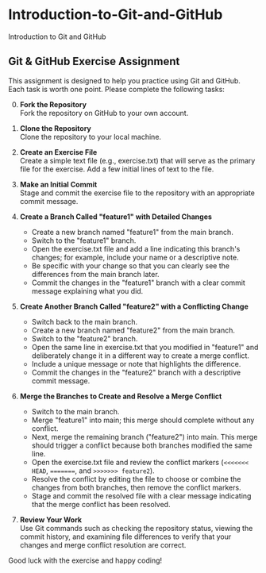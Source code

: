 # Introduction-to-Git-and-GitHub
Introduction to Git and GitHub

## Git & GitHub Exercise Assignment

This assignment is designed to help you practice using Git and GitHub. Each task is worth one point. Please complete the following tasks:

0. **Fork the Repository**  
   Fork the repository on GitHub to your own account.

1. **Clone the Repository**  
   Clone the repository to your local machine.

2. **Create an Exercise File**  
   Create a simple text file (e.g., exercise.txt) that will serve as the primary file for the exercise. Add a few initial lines of text to the file.

3. **Make an Initial Commit**  
   Stage and commit the exercise file to the repository with an appropriate commit message.

4. **Create a Branch Called "feature1" with Detailed Changes**  
   - Create a new branch named "feature1" from the main branch.
   - Switch to the "feature1" branch.
   - Open the exercise.txt file and add a line indicating this branch's changes; for example, include your name or a descriptive note.
   - Be specific with your change so that you can clearly see the differences from the main branch later.
   - Commit the changes in the "feature1" branch with a clear commit message explaining what you did.

5. **Create Another Branch Called "feature2" with a Conflicting Change**  
   - Switch back to the main branch.
   - Create a new branch named "feature2" from the main branch.
   - Switch to the "feature2" branch.
   - Open the same line in exercise.txt that you modified in "feature1" and deliberately change it in a different way to create a merge conflict.
   - Include a unique message or note that highlights the difference.
   - Commit the changes in the "feature2" branch with a descriptive commit message.

6. **Merge the Branches to Create and Resolve a Merge Conflict**  
   - Switch to the main branch.
   - Merge "feature1" into main; this merge should complete without any conflict.
   - Next, merge the remaining branch ("feature2") into main. This merge should trigger a conflict because both branches modified the same line.
   - Open the exercise.txt file and review the conflict markers (`<<<<<<< HEAD`, `=======`, and `>>>>>>> feature2`).
   - Resolve the conflict by editing the file to choose or combine the changes from both branches, then remove the conflict markers.
   - Stage and commit the resolved file with a clear message indicating that the merge conflict has been resolved.

7. **Review Your Work**  
   Use Git commands such as checking the repository status, viewing the commit history, and examining file differences to verify that your changes and merge conflict resolution are correct.

Good luck with the exercise and happy coding!